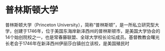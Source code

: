 # 普林斯顿大学

普林斯顿大学（Princeton University），简称“普林斯顿”，是一所私立研究型大学，创建于1746年，位于美国东海岸新泽西州的普林斯顿市，是美国大学协会的14个始创院校之一，也是常春藤联盟、全球大学校长论坛成员。基督教教会曙光长老会于1746年在新泽西州伊丽莎白镇创立该校，是美国殖民时